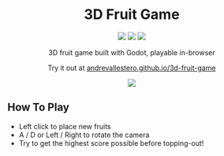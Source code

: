<h1 align="center">3D Fruit Game</h1>
<p align="center">
<img src="https://img.shields.io/github/stars/AndreVallestero/3d-fruit-game">
<img src="https://img.shields.io/github/actions/workflow/status/AndreVallestero/3d-fruit-game/godot-ci.yml">
<img src="https://img.shields.io/github/issues/AndreVallestero/3d-fruit-game">
</p>
<p align="center">3D fruit game built with Godot, playable in-browser</p>
<p align="center">Try it out at <a href="https://andrevallestero.github.io/3d-fruit-game/">andrevallestero.github.io/3d-fruit-game</a></p>
<p align="center">
  <img align="center" src="https://github.com/AndreVallestero/3d-fruit-game/assets/39736205/fae3c178-716d-4e73-9df0-8b65336e2b90"/>
</p>

## How To Play
- Left click to place new fruits
- A / D or Left / Right to rotate the camera
- Try to get the highest score possible before topping-out!

